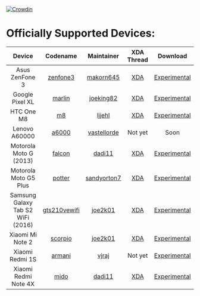 [![Crowdin](https://d322cqt584bo4o.cloudfront.net/xenonhd-rom/localized.svg)](https://translate.xenonhd.com/project/xenonhd-rom)

Officially Supported Devices:
=============================

| Device                            | Codename                                                                           | Maintainer                                    | XDA Thread                                                       | Download                                                                                |
| :-------------------------------: | :--------------------------------------------------------------------------------: | :-------------------------------------------: | :--------------------------------------------------------------: | :-------------------------------------------------------------------------------------: |
| Asus ZenFone 3                    | [zenfone3](https://github.com/TeamHorizon/android_device_asus_zenfone3)            | [makorn645](https://github.com/makorn645)     | [XDA](https://forum.xda-developers.com/showthread.php?t=3758650) | [Experimental](https://mirrors.c0urier.net/android/teamhorizon/O/Experimental/zenfone3/)|
| Google Pixel XL                   | [marlin](https://github.com/TeamHorizon/android_device_google_marlin)              | [joeking82](https://github.com/Joeking82)     | [XDA](https://forum.xda-developers.com/showthread.php?t=3751788) | [Experimental](https://mirrors.c0urier.net/android/teamhorizon/O/Experimental/marlin/)  |
| HTC One M8                        | [m8](https://github.com/TeamHorizon/android_device_htc_m8)                         | [ljjehl](https://github.com/ljjehl)           | [XDA](https://forum.xda-developers.com/showthread.php?t=3520382) | [Experimental](https://mirrors.c0urier.net/android/teamhorizon/O/Experimental/m8/)      |
| Lenovo A60000                     | [a6000](https://github.com/TeamHorizon/android_device_lenovo_a6000)                | [vastellorde](https://github.com/versusx)     | Not yet                                                          | Soon                                                                                    |
| Motorola Moto G (2013)            | [falcon](https://github.com/TeamHorizon/android_device_motorola_falcon)            | [dadi11](https://github.com/dadi11)           | [XDA](https://forum.xda-developers.com/showthread.php?t=3738114) | [Experimental](https://mirrors.c0urier.net/android/teamhorizon/O/Experimental/falcon/)  |
| Motorola Moto G5 Plus             | [potter](https://github.com/TeamHorizon/android_device_motorola_potter)            | [sandyorton7](https://github.com/sandyorton7) | [XDA](https://forum.xda-developers.com/showthread.php?t=3741334) | [Experimental](https://mirrors.c0urier.net/android/teamhorizon/O/Experimental/potter/)  |
| Samsung Galaxy Tab S2 WiFi (2016) | [gts210vewifi](https://github.com/TeamHorizon/android_device_samsung_gts210vewifi) | [joe2k01](https://github.com/joe2k01)         | [XDA](https://forum.xda-developers.com/showthread.php?t=3697169) | [Experimental](https://mirrors.c0urier.net/android/teamhorizon/O/Experimental/gts210vewifi/) |
| Xiaomi Mi Note 2                  | [scorpio](https://github.com/TeamHorizon/android_device_xiaomi_scorpio)            | [joe2k01](https://github.com/joe2k01)         | [XDA](https://forum.xda-developers.com/showthread.php?t=3751752) | [Experimental](https://mirrors.c0urier.net/android/teamhorizon/O/Experimental/scorpio/) |
| Xiaomi Redmi 1S                   | [armani](https://github.com/TeamHorizon/android_device_xiaomi_armani)              | [vjraj](https://github.com/vjraj)             | Not yet                                                          | [Experimental](https://mirrors.c0urier.net/android/teamhorizon/O/Experimental/armani/)  |
| Xiaomi Redmi Note 4X              | [mido](https://github.com/TeamHorizon/android_device_xiaomi_mido)                  | [dadi11](https://github.com/dadi11)           | [XDA](https://forum.xda-developers.com/showthread.php?t=3696072) | [Experimental](https://mirrors.c0urier.net/android/teamhorizon/O/Experimental/mido/)    |

<!-- Note for maintainers: add your devices in alphabetical order by the "Device" column, not "Codename" -->
